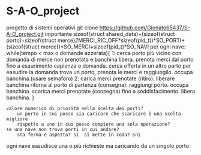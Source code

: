  # S-A-O_project
progetto di sistemi operativi
git clone https://github.com/Gionato65437/S-A-O_project.git
importante sizeof(struct shared_data)+(sizeof(struct porto)+sizeof(struct merce)*2*MERCI_RIC_OFF*sizeof(pid_t))*SO_PORTI+(sizeof(struct merce))*SO_MERCI+sizeof(pid_t)*SO_NAVI
per ogni nave:
	while(tempo < max o domande azzerata){
	1:	cerca porto più vicino con domanda di merce non prenotata e banchina libera.
		prenota merci dal porto fino a esaurimento capienza o domanda.
		cerca offerta in un altro parto per easudire la domanda
		trova un porto, prenota le merci e raggiungilo.
		occupa banchina.(usare semaforo)
	2: 	carica merci prenotate (ritiro).
		liberare banchina
		ritorna al porto di partenza (consegna).
		raggiungi porto.
		occupa banchina.
		scarica merci prenotate (consegna) fino a soddisfacimento.
		libera banchina.
	}
	
	valore numerico di priorità nella scelta dei porti?
		un porto in cui posso sia caricare che scaricare è una scelta migliore
		rispetto a uno in cui posso compiere una sola operazione?
	se una nave non trova porti in cui andare?
		sta ferma e aspetta? si  si mette in coda? sni



ogni nave easudisce una o più richieste ma caricando da un singolo porto





